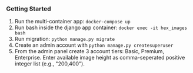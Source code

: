 
### Getting Started

1. Run the multi-container app: `docker-compose up`
2. Run bash inside the django app container: `docker exec -it hex_images bash`
3. Run migration: `python manage.py migrate`
4. Create an admin account with `python manage.py createsuperuser`
5. From the admin panel create 3 account tiers: Basic, Premium, Enterprise. Enter available image height as comma-seperated positive integer list (e.g., "200,400").